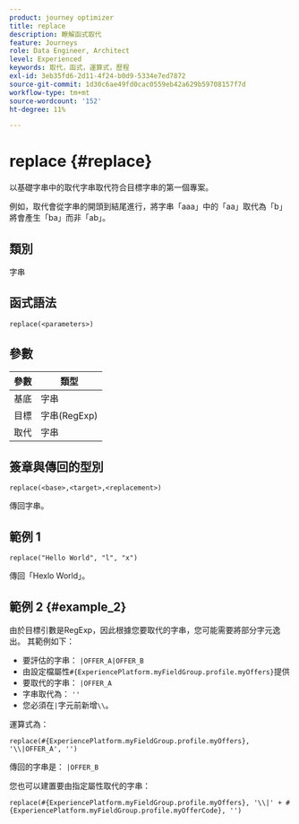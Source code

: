 ```yaml
---
product: journey optimizer
title: replace
description: 瞭解函式取代
feature: Journeys
role: Data Engineer, Architect
level: Experienced
keywords: 取代，函式，運算式，歷程
exl-id: 3eb35fd6-2d11-4f24-b0d9-5334e7ed7872
source-git-commit: 1d30c6ae49fd0cac0559eb42a629b59708157f7d
workflow-type: tm+mt
source-wordcount: '152'
ht-degree: 11%

---
```


# replace {#replace}

以基礎字串中的取代字串取代符合目標字串的第一個專案。

例如，取代會從字串的開頭到結尾進行，將字串「aaa」中的「aa」取代為「b」將會產生「ba」而非「ab」。

## 類別

字串

## 函式語法

`replace(<parameters>)`

## 參數

| 參數 | 類型 |
|-----------|--------------|
| 基底 | 字串 |
| 目標 | 字串(RegExp) |
| 取代 | 字串 |

## 簽章與傳回的型別

`replace(<base>,<target>,<replacement>)`

傳回字串。

## 範例 1

`replace("Hello World", "l", "x")`

傳回「Hexlo World」。

## 範例 2 {#example_2}

由於目標引數是RegExp，因此根據您要取代的字串，您可能需要將部分字元逸出。 其範例如下：

* 要評估的字串： `|OFFER_A|OFFER_B`
* 由設定檔屬性`#{ExperiencePlatform.myFieldGroup.profile.myOffers}`提供
* 要取代的字串： `|OFFER_A`
* 字串取代為： `''`
* 您必須在`|`字元前新增`\\`。

運算式為：

`replace(#{ExperiencePlatform.myFieldGroup.profile.myOffers}, '\\|OFFER_A', '')`

傳回的字串是： `|OFFER_B`

您也可以建置要由指定屬性取代的字串：

`replace(#{ExperiencePlatform.myFieldGroup.profile.myOffers}, '\\|' + #{ExperiencePlatform.myFieldGroup.profile.myOfferCode}, '')`
